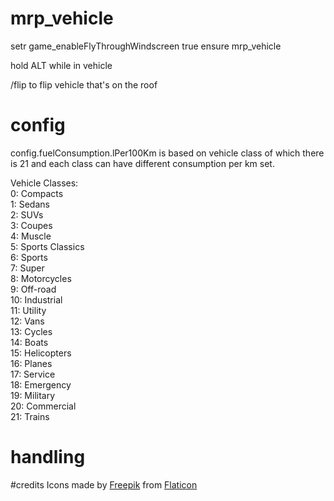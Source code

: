 # mrp_vehicle

setr game_enableFlyThroughWindscreen true
ensure mrp_vehicle

hold ALT while in vehicle

/flip to flip vehicle that's on the roof

# config
config.fuelConsumption.lPer100Km is based on vehicle class of which there is 21 and each class can have different consumption per km set.

Vehicle Classes:  
0: Compacts  
1: Sedans  
2: SUVs  
3: Coupes  
4: Muscle  
5: Sports Classics  
6: Sports  
7: Super  
8: Motorcycles  
9: Off-road  
10: Industrial  
11: Utility  
12: Vans  
13: Cycles  
14: Boats  
15: Helicopters  
16: Planes  
17: Service  
18: Emergency  
19: Military  
20: Commercial  
21: Trains  

# handling
<!-- C class -->
<!-- 
<fInitialDriveForce value="0.140000" />
<fInitialDriveMaxFlatVel value="120.000000" />
-->
<!-- B class -->
<!-- 
<fInitialDriveMaxFlatVel value="150.000000" />
-->
<!-- A class -->
<!-- 
<fInitialDriveForce value="0.50800" />
<fInitialDriveMaxFlatVel value="180.000000" />
-->
<!-- S class -->
<!-- 
<fInitialDriveForce value="0.700000" />
<fInitialDriveMaxFlatVel value="200.000000" />
-->
<!-- X class -->
<!-- 
<fInitialDriveForce value="1.000000" />
<fInitialDriveMaxFlatVel value="220.000000" />
-->

#credits
Icons made by [Freepik](https://www.freepik.com) from [Flaticon](https://www.flaticon.com/)